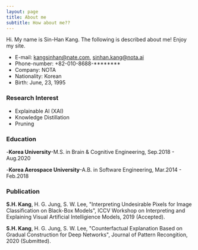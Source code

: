 ```yaml
---
layout: page
title: About me
subtitle: How about me??
---
```


Hi. My name is Sin-Han Kang. The following is described about me!
Enjoy my site.

- E-mail: kangsinhan@nate.com, sinhan.kang@nota.ai
- Phone-number: +82-010-8688-********
- Company: NOTA
- Nationality: Korean
- Birth: June, 23, 1995


### Research Interest

- Explainable AI (XAI)
- Knowledge Distillation
- Pruning




### Education 
-**Korea University**-M.S. in Brain & Cognitive Engineering,	Sep.2018 - Aug.2020

-**Korea Aerospace University**-A.B. in Software Engineering,	Mar.2014 - Feb.2018



### Publication
**S.H. Kang**, H. G. Jung, S. W. Lee, "Interpreting Undesirable Pixels for Image Classification on Black-Box Models", ICCV Workshop on Interpreting and Explaining Visual Artificial Intelligience Models, 2019 (Accepted).


**S.H. Kang**, H. G. Jung, S. W. Lee, "Counterfactual Explanation Based on Gradual Construction for Deep Networks", Journal of Pattern Recongition, 2020 (Submitted).